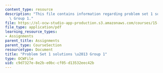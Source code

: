```yaml
---
content_type: resource
description: "This file contains information regarding problem set 1 solutions \u2013\
  \ Group 1."
file: https://ol-ocw-studio-app-production.s3.amazonaws.com/courses/15-053-optimization-methods-in-management-science-spring-2013/c9d7327e8e2be0bccf05d13532eec42b_MIT15_053S13_ps1-1sol.pdf
file_type: application/pdf
learning_resource_types:
- Assignments
parent_title: Assignments
parent_type: CourseSection
resourcetype: Document
title: "Problem Set 1 solutions \u2013 Group 1"
type: OCWFile
uid: c9d7327e-8e2b-e0bc-cf05-d13532eec42b
---
```

